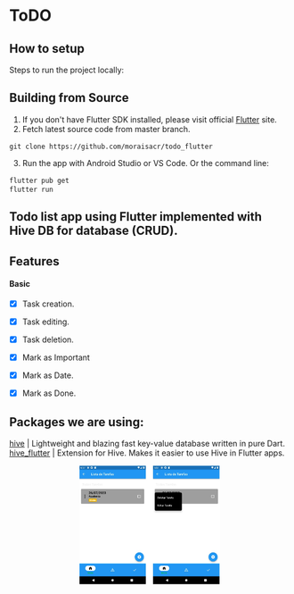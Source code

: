 # ToDO

## How to setup

Steps to run the project locally:

## Building from Source

1. If you don't have Flutter SDK installed, please visit official [Flutter](https://flutter.dev/) site.
2. Fetch latest source code from master branch.

```
git clone https://github.com/moraisacr/todo_flutter
```

3. Run the app with Android Studio or VS Code. Or the command line:

```
flutter pub get
flutter run
```

## Todo list app using Flutter implemented with Hive DB for database (CRUD).


## Features
#### Basic
- [x] Task creation.
- [x] Task editing.
- [x] Task deletion.
- [x] Mark as Important
- [x] Mark as Date.
- [x] Mark as Done.


## Packages we are using:


[hive](https://pub.dev/packages/hive) | Lightweight and blazing fast key-value database written in pure Dart.
<br>
[hive_flutter](https://pub.dev/packages/hive_flutter) | Extension for Hive. Makes it easier to use Hive in Flutter apps.


<p align="center">
  <img alt="screen" src="3.jpg" width="50%">
</p>
